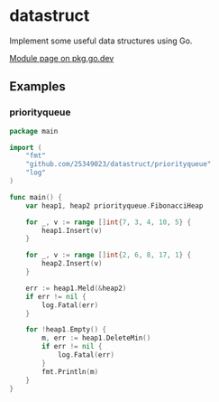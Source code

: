 # datastruct

Implement some useful data structures using Go.

[Module page on pkg.go.dev](https://pkg.go.dev/github.com/25349023/datastruct)

## Examples

### priorityqueue
```go
package main

import (
	"fmt"
	"github.com/25349023/datastruct/priorityqueue"
	"log"
)

func main() {
	var heap1, heap2 priorityqueue.FibonacciHeap

	for _, v := range []int{7, 3, 4, 10, 5} {
		heap1.Insert(v)
	}

	for _, v := range []int{2, 6, 8, 17, 1} {
		heap2.Insert(v)
	}

	err := heap1.Meld(&heap2)
	if err != nil {
		log.Fatal(err)
	}

	for !heap1.Empty() {
		m, err := heap1.DeleteMin()
		if err != nil {
			log.Fatal(err)
		}
		fmt.Println(m)
	}
}
```



